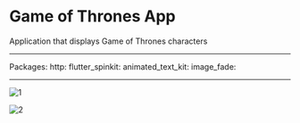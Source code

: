 # Game of Thrones App

Application that displays Game of Thrones characters
*****
Packages:
http:
flutter_spinkit:
animated_text_kit: 
image_fade:
*****
![1](https://github.com/BilalSevinc16/Game-of-Thrones-App/assets/146417248/d3aa6631-46d3-4219-aaf0-838b7f6397a2)

![2](https://github.com/BilalSevinc16/Game-of-Thrones-App/assets/146417248/3171e6f1-d165-41d7-bf79-87bda364743b)




